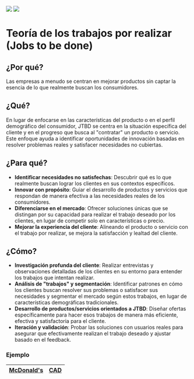 [![](https://img.shields.io/badge/-Tabla_de_contenidos-000?style=flat&logo=Emlakjet&logoColor=red)](../../README.md)
[![](https://img.shields.io/badge/-Inicio%20de%20cap%C3%ADtulo-000?style=flat&logo=Acclaim&logoColor=red)](../README.md)

# Teoría de los trabajos por realizar (Jobs to be done)

## ¿Por qué?

Las empresas a menudo se centran en mejorar productos sin captar la esencia de lo que realmente buscan los consumidores.

## ¿Qué?

En lugar de enfocarse en las características del producto o en el perfil demográfico del consumidor, JTBD se centra en la situación específica del cliente y en el progreso que busca al "contratar" un producto o servicio. Este enfoque ayuda a identificar oportunidades de innovación basadas en resolver problemas reales y satisfacer necesidades no cubiertas.

## ¿Para qué?

- **Identificar necesidades no satisfechas**: Descubrir qué es lo que realmente buscan lograr los clientes en sus contextos específicos.
- **Innovar con propósito**: Guiar el desarrollo de productos y servicios que respondan de manera efectiva a las necesidades reales de los consumidores.
- **Diferenciarse en el mercado**: Ofrecer soluciones únicas que se distingan por su capacidad para realizar el trabajo deseado por los clientes, en lugar de competir solo en características o precio.
- **Mejorar la experiencia del cliente**: Alineando el producto o servicio con el trabajo por realizar, se mejora la satisfacción y lealtad del cliente.

## ¿Cómo?

- **Investigación profunda del cliente**: Realizar entrevistas y observaciones detalladas de los clientes en su entorno para entender los trabajos que intentan realizar.
- **Análisis de "trabajos" y segmentación**: Identificar patrones en cómo los clientes buscan resolver sus problemas o satisfacer sus necesidades y segmentar el mercado según estos trabajos, en lugar de características demográficas tradicionales.
- **Desarrollo de productos/servicios orientados a JTBD**: Diseñar ofertas específicamente para hacer esos trabajos de manera más eficiente, efectiva y satisfactoria para el cliente.
- **Iteración y validación**: Probar las soluciones con usuarios reales para asegurar que efectivamente realizan el trabajo deseado y ajustar basado en el feedback.

### Ejemplo

|[McDonald's](jtbdMcDonalds.md)|[CAD](jtbdCAD.md)|
|-|-|
